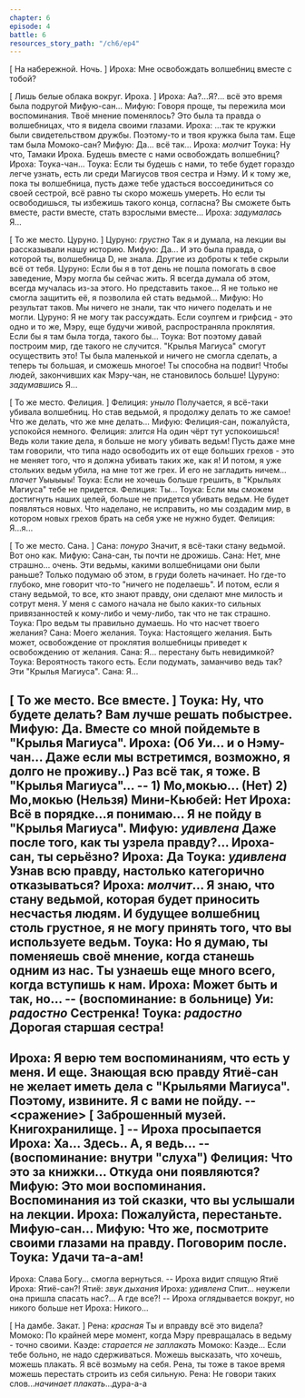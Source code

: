 ```yaml
---
chapter: 6
episode: 4
battle: 6
resources_story_path: "/ch6/ep4"
---
```

[ На набережной. Ночь. ]
Ироха: Мне освобождать волшебниц вместе с тобой?

[ Лишь белые облака вокруг. Ироха. ]
Ироха: Аа?...Я?... всё это время была подругой Мифую-сан...
Мифую: Говоря проще, ты пережила мои воспоминания. Твоё мнение поменялось? Это была та правда о волшебницах, что я видела своими глазами.
Ироха: ...так те кружки были свидетельством дружбы. Поэтому-то и твоя кружка была там. Еще там была Момоко-сан?
Мифую: Да... всё так...
Ироха: *молчит*
Тоука: Ну что, Тамаки Ироха. Будешь вместе с нами освобождать волшебниц?
Ироха: Тоука-чан...
Тоука: Если ты будешь с нами, то тебе будет гораздо легче узнать, есть ли среди Магиусов твоя сестра и Нэму. И к тому же, пока ты волшебница, пусть даже тебе удасться воссоединиться со своей сестрой, всё равно ты скоро можешь умереть. Но если ты освободишься, ты избежишь такого конца, согласна? Вы сможете быть вместе, расти вместе, стать взрослыми вместе...
Ироха: *задумалась* Я...

[ То же место. Цуруно. ]
Цуруно: *грустно* Так я и думала, на лекции вы рассказывали нашу историю.
Мифую: Да... И это была правда, о которой ты, волшебница D, не знала. Другие из доброты к тебе скрыли всё от тебя.
Цуруно: Если бы я в тот день не пошла помогать в свое заведение, Мэру могла бы сейчас жить. Я всегда думала об этом, всегда мучалась из-за этого. Но представить такое... Я не только не смогла защитить её, я позволила ей стать ведьмой...
Мифую: Но результат таков. Мы ничего не знали, так что ничего поделать и не могли.
Цуруно: Я не могу так рассуждать. Если соулгем и грифсид - это одно и то же, Мэру, еще будучи живой, распространяла проклятия. Если бы я там была тогда, такого бы...
Тоука: Вот поэтому давай построим мир, где такого не случится. "Крылья Магиуса" смогут осуществить это! Ты была маленькой и ничего не смогла сделать, а теперь ты большая, и сможешь многое! Ты способна на подвиг! Чтобы людей, закончивших как Мэру-чан, не становилось больше!
Цуруно: *задумавшись* Я...

[ То же место. Фелиция. ]
Фелиция: *уныло* Получается, я всё-таки убивала волшебниц. Но став ведьмой, я продолжу делать то же самое! Что же делать, что же мне делать...
Мифую: Фелиция-сан, пожалуйста, успокойся немного.
Фелиция: *злится* На один чёрт тут успокоишься! Ведь коли такие дела, я больше не могу убивать ведьм! Пусть даже мне там говорили, что типа надо освободить их от еще больших грехов - это не меняет того, что я должна убивать таких же, как я! И потом, я уже стольких ведьм убила, на мне тот же грех. И его не загладить ничем... *плачет* Уыыыыы!
Тоука: Если не хочешь больше грешить, в "Крыльях Магиуса" тебе не придется.
Фелиция: Ты...
Тоука: Если мы сможем достигнуть наших целей, больше не придется убивать ведьм. Не будет появляться новых. Что наделано, не исправить, но мы создадим мир, в котором новых грехов брать на себя уже не нужно будет.
Фелиция: Я...я...

[ То же место. Сана. ]
Сана: *понуро* Значит, я всё-таки стану ведьмой. Вот оно как.
Мифую: Сана-сан, ты почти не дрожишь.
Сана: Нет, мне страшно... очень. Эти ведьмы, какими волшебницами они были раньше? Только подумаю об этом, в груди болеть начинает. Но где-то глубоко, мне говорит что-то "ничего не поделаешь". И потом, если я стану ведьмой, то все, кто знают правду, они сделают мне милость и сотрут меня. У меня с самого начала не было каких-то сильных привязанностей к кому-либо и чему-либо, так что не так страшно.
Тоука: Про ведьм ты правильно думаешь. Но что насчет твоего желания?
Сана: Моего желания.
Тоука: Настоящего желания. Быть может, освобождение от проклятия волшебницы приведет к освобождению от желания.
Сана: Я... перестану быть невидимкой?
Тоука: Вероятность такого есть. Если подумать, заманчиво ведь так? Эти "Крылья Магиуса".
Сана: Я...

[ То же место. Все вместе. ]
Тоука: Ну, что будете делать? Вам лучше решать побыстрее.
Мифую: Да. Вместе со мной пойдемьте в "Крылья Магиуса".
Ироха: (Об Уи... и о Нэму-чан... Даже если мы встретимся, возможно, я долго не проживу..) Раз всё так, я тоже. В "Крылья Магиуса"...
-- 1) Мо,мокью... (Нет) 2) Мо,мокью (Нельзя)
Мини-Кьюбей: Нет
Ироха: Всё в порядке...я понимаю... Я не пойду в "Крылья Магиуса".
Мифую: *удивлена* Даже после того, как ты узрела правду?... Ироха-сан, ты серьёзно?
Ироха: Да
Тоука: *удивлена* Узнав всю правду, настолько категорично отказываться?
Ироха: *молчит*... Я знаю, что стану ведьмой, которая будет приносить несчастья людям. И будущее волшебниц столь грустное, я не могу принять того, что вы используете ведьм.
Тоука: Но я думаю, ты поменяешь своё мнение, когда станешь одним из нас. Ты узнаешь еще много всего, когда вступишь к нам.
Ироха: Может быть и так, но...
-- (воспоминание: в больнице)
Уи: *радостно* Сестренка!
Тоука: *радостно* Дорогая старшая сестра!
--
Ироха: Я верю тем воспоминаниям, что есть у меня. И еще. Знающая всю правду Ятиё-сан не желает иметь дела с "Крыльями Магиуса". Поэтому, извините. Я с вами не пойду.
-- <сражение>
[ Заброшенный музей. Книгохранилище. ]
-- Ироха просыпается
Ироха: Ха... Здесь.. А, я ведь...
-- (воспоминание: внутри "слуха")
Фелиция: Что это за книжки... Откуда они появляются?
Мифую: Это мои воспоминания. Воспоминания из той сказки, что вы услышали на лекции.
Ироха: Пожалуйста, перестаньте. Мифую-сан...
Мифую: Что же, посмотрите своими глазами на правду. Поговорим после.
Тоука: Удачи та-а-ам!
--
Ироха: Слава Богу... смогла вернуться.
-- Ироха видит спящую Ятиё
Ироха: Ятиё-сан?!
Ятиё: *звук дыхания*
Ироха: *удивлена* Спит... неужели она пришла спасать нас?... А где все?!
-- Ироха оглядывается вокруг, но никого больше нет
Ироха: Никого...

[ На дамбе. Закат. ]
Рена: *красная* Ты и вправду всё это видела?
Момоко: По крайней мере момент, когда Мэру превращалась в ведьму - точно своими.
Каэде: *старается не заплакать*
Момоко: Каэде... Если тебе больно, не надо сдерживаться. Можешь высказать, что хочешь, можешь плакать. Я всё возмьму на себя. Рена, ты тоже в такое время можешь перестать строить из себя сильную.
Рена: Не говори таких слов...*начинает плакать*...дура-а-а
